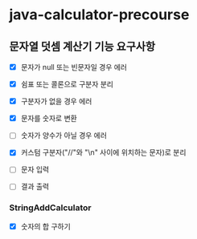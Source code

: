 # java-calculator-precourse

## 문자열 덧셈 계산기 기능 요구사항

+ [x] 문자가 null 또는 빈문자일 경우 에러
+ [x] 쉼표 또는 콜론으로 구분자 분리
+ [x] 구분자가 없을 경우 에러
+ [x] 문자를 숫자로 변환
+ [ ] 숫자가 양수가 아닐 경우 에러
+ [x] 커스텀 구분자("//"와 "\n" 사이에 위치하는 문자)로 분리
+ [ ] 문자 입력
+ [ ] 결과 출력


### StringAddCalculator
+ [x] 숫자의 합 구하기

